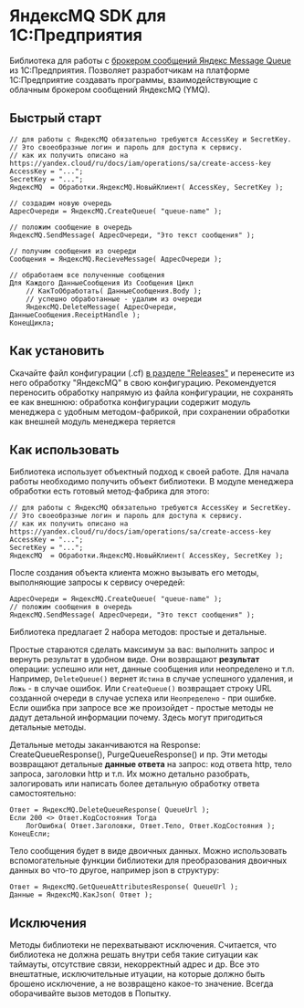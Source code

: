 # ЯндексMQ SDK для 1С:Предприятия

Библиотека для работы с [брокером сообщений Яндекс Message Queue](https://yandex.cloud/ru/services/message-queue) из 1С:Предприятия. 
Позволяет разработчикам на платформе 1С:Предприятие создавать программы, взаимодействующие с облачным брокером сообщений ЯндексMQ (YMQ).

## Быстрый старт

```bsl
// для работы с ЯндексMQ обязательно требуются AccessKey и SecretKey.
// Это своеобразные логин и пароль для доступа к сервису.
// как их получить описано на https://yandex.cloud/ru/docs/iam/operations/sa/create-access-key
AccessKey = "...";
SecretKey = "...";
ЯндексMQ  = Обработки.ЯндексMQ.НовыйКлиент( AccessKey, SecretKey );

// создадим новую очередь
АдресОчереди = ЯндексMQ.CreateQueue( "queue-name" );

// положим сообщение в очередь
ЯндексMQ.SendMessage( АдресОчереди, "Это текст сообщения" );

// получим сообщения из очереди
Сообщения = ЯндексMQ.RecieveMessage( АдресОчереди );

// обработаем все полученные сообщения
Для Каждого ДанныеСообщения Из Сообщения Цикл
    // КакТоОбработать( ДанныеСообщения.Body );
    // успешно обработанные - удалим из очереди
    ЯндексMQ.DeleteMessage( АдресОчереди, ДанныеСообщения.ReceiptHandle );
КонецЦикла;
```
## Как установить

Скачайте файл конфигурации (.cf) [в разделе "Releases"](https://github.com/leemuar/yandexmq-sdk-1c/releases) и перенесите из него обработку "ЯндексMQ" в свою конфигурацию.
Рекомендуется переносить обработку напрямую из файла конфигурации, не сохранять ее как внешнюю: обработка конфигурации содержит модуль менеджера с удобным методом-фабрикой, при сохранении обработки как внешней  модуль менеджера теряется

## Как использовать

Библиотека использует объектный подход к своей работе. Для начала работы необходимо получить объект библиотеки. В модуле менеджера обработки есть готовый метод-фабрика для этого:

```bsl
// для работы с ЯндексMQ обязательно требуются AccessKey и SecretKey.
// Это своеобразные логин и пароль для доступа к сервису.
// как их получить описано на https://yandex.cloud/ru/docs/iam/operations/sa/create-access-key
AccessKey = "...";
SecretKey = "...";
ЯндексMQ  = Обработки.ЯндексMQ.НовыйКлиент( AccessKey, SecretKey );
```

После создания объекта клиента можно вызывать его методы, выполняющие запросы к сервису очередей:

```bsl
АдресОчереди = ЯндексMQ.CreateQueue( "queue-name" );
// положим сообщения в очередь
ЯндексMQ.SendMessage( АдресОчереди, "Это текст сообщения" );
```

Библиотека предлагает 2 набора методов: простые и детальные. 

Простые стараются сделать максимум за вас: выполнить запрос и вернуть результат в удобном виде. Они возвращают **результат** операции: успешно или нет, данные сообщения или неопределено и т.п. Например, ```DeleteQueue()``` вернет ```Истина``` в случае успешного удаления, и ```Ложь``` - в случае ошибок. Или ```CreateQueue()``` возвращает строку URL созданной очереди в случае успеха или ```Неопределено``` - при ошибке. Если ошибка при запросе все же произойдет - простые методы не дадут детальной информации почему. Здесь могут пригодиться детальные методы.

Детальные методы заканчиваются на Response: CreateQueueResponse(), PurgeQueueResponse() и пр. Эти методы возвращают детальные **данные ответа** на запрос: код ответа http, тело запроса, заголовки http и т.п. Их можно детально разобрать, залогировать или написать более детальную обработку ответа самостоятельно:

```bsl
Ответ = ЯндексMQ.DeleteQueueResponse( QueueUrl );
Если 200 <> Ответ.КодСостояния Тогда
    ЛогОшибка( Ответ.Заголовки, Ответ.Тело, Ответ.КодСостояния );
КонецЕсли;
```

Тело сообщения будет в виде двоичных данных. Можно использовать вспомогательные функции библиотеки для преобразования двоичных данных во что-то другое, например json в структуру:

```
Ответ = ЯндексMQ.GetQueueAttributesResponse( QueueUrl );
Данные = ЯндексMQ.КакJson( Ответ );
```

## Исключения

Методы библиотеки не перехватывают исключения. Считается, что библиотека не должна решать внутри себя такие ситуации как таймауты, отсутствие связи, некорректный адрес и др. Все это внештатные, исключительные итуации, на которые должно быть брошено исключение, а не возвращено какое-то значение. Всегда оборачивайте вызов методов в Попытку.
